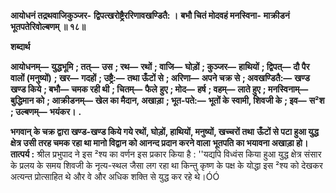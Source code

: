 **आयोधनं तद्रथवाजिकुञ्जर-** **द्विपत्खरोष्ट्रैररिणावखण्डितै: ।** **बभौ चितं मोदवहं मनस्विना-** **माक्रीडनं भूतपतेरिवोल्बणम् ॥ १८॥** 

**शब्दार्थ** 

**आयोधनम्—** **युद्धभूमि** **; तत्—** **उस** **; रथ—** **रथों** **; वाजि—** **घोड़ों** **; कुञ्जर—** **हाथियों** **; द्विपत्—** **दौ पैर वालों (मनुष्यों)** **; खर—** **गदहों** **; उष्ट्रै:—** **तथा ऊँटों से** **; अरिणा—** **अपने चक्र से** **; अवखण्डितै:—** **खण्ड खण्ड किये** **; बभौ—** **चमक रही थी** **; चितम्—** **फैले** **हुए** **; मोद—** **हर्ष** **; वहम्—** **लाते हुए** **; मनस्विनाम्—** **बुद्धिमान को** **; आक्रीडनम्—** **खेल का मैदान, अखाड़ा** **; भूत-पते:—** **भूतों के** **स्वामी, शिवजी के** **; इव—** **स²श** **; उल्बणम्—** **भयंकर।** **.** 

**भगवान् के चक्र द्वारा खण्ड-खण्ड किये गये रथों, घोड़ों, हाथियों, मनुष्यों, खच्चरों तथा** **ऊँटों से पटा हुआ युद्ध क्षेत्र उसी तरह चमक रहा था मानो विद्वान को आनन्द प्रदान करने वाला** **भूतपति का भयावना अखाड़ा हो।** **तात्पर्य :** श्रील प्रभुपाद ने इस ²श्य का वर्णन इस प्रकार किया है : ''यद्यपि विध्वंस किया हुआ युद्ध क्षेत्र संसार के प्रलय के समय शिवजी के नृत्य-स्थल जैसा लग रहा था किन्तु कृष्ण के पक्ष के योद्धा इस ²श्य को देखकर अत्यन्त प्रोत्साहित थे और वे और अधिक शक्ति से युद्ध कर रहे थे।ÓÓ  